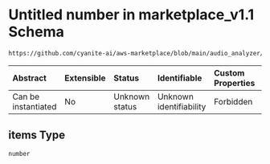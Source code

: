 # Untitled number in marketplace\_v1.1 Schema

```txt
https://github.com/cyanite-ai/aws-marketplace/blob/main/audio_analyzer/schemes/marketplace_v1.1/schema/marketplace_v1.1.schema.json#/properties/analysis/properties/moodAdvanced_v8/properties/segments/properties/rollicking/items
```



| Abstract            | Extensible | Status         | Identifiable            | Custom Properties | Additional Properties | Access Restrictions | Defined In                                                                                       |
| :------------------ | :--------- | :------------- | :---------------------- | :---------------- | :-------------------- | :------------------ | :----------------------------------------------------------------------------------------------- |
| Can be instantiated | No         | Unknown status | Unknown identifiability | Forbidden         | Allowed               | none                | [marketplace\_v1.1.schema.json\*](../schema/marketplace_v1.1.schema.json "open original schema") |

## items Type

`number`
